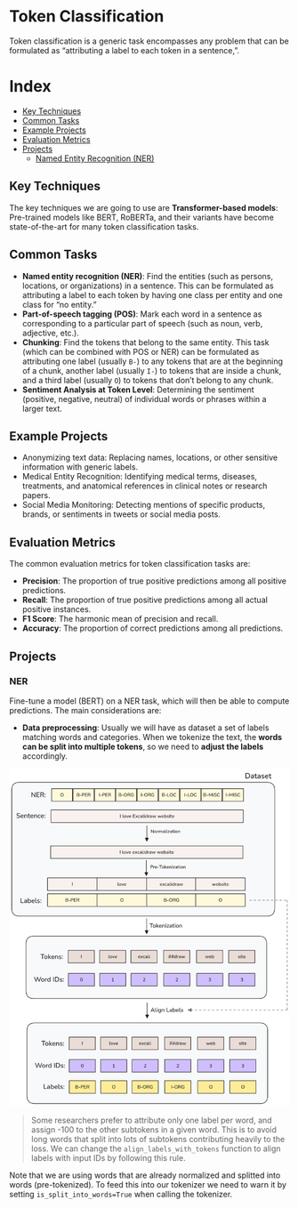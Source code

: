 # Token Classification

Token classification is a generic task encompasses any problem that can be formulated as “attributing a label to each token in a sentence,”.

# Index

- [Key Techniques](#key-techniques)
- [Common Tasks](#common-tasks)
- [Example Projects](#example-projects)
- [Evaluation Metrics](#evaluation-metrics)
- [Projects](#projects)
  - [Named Entity Recognition (NER)](#ner)


## Key Techniques

The key techniques we are going to use are **Transformer-based models**: Pre-trained models like BERT, RoBERTa, and their variants have become state-of-the-art for many token classification tasks.

## Common Tasks

- **Named entity recognition (NER)**: Find the entities (such as persons, locations, or organizations) in a sentence. This can be formulated as attributing a label to each token by having one class per entity and one class for “no entity.”
- **Part-of-speech tagging (POS)**: Mark each word in a sentence as corresponding to a particular part of speech (such as noun, verb, adjective, etc.).
- **Chunking**: Find the tokens that belong to the same entity. This task (which can be combined with POS or NER) can be formulated as attributing one label (usually `B-`) to any tokens that are at the beginning of a chunk, another label (usually `I-`) to tokens that are inside a chunk, and a third label (usually `O`) to tokens that don’t belong to any chunk.
- **Sentiment Analysis at Token Level**: Determining the sentiment (positive, negative, neutral) of individual words or phrases within a larger text.

## Example Projects

 - Anonymizing text data: Replacing names, locations, or other sensitive information with generic labels.
 - Medical Entity Recognition: Identifying medical terms, diseases, treatments, and anatomical references in clinical notes or research papers.
- Social Media Monitoring: Detecting mentions of specific products, brands, or sentiments in tweets or social media posts.

## Evaluation Metrics

The common evaluation metrics for token classification tasks are:

- **Precision**: The proportion of true positive predictions among all positive predictions.
- **Recall**: The proportion of true positive predictions among all actual positive instances.
- **F1 Score**: The harmonic mean of precision and recall.
- **Accuracy**: The proportion of correct predictions among all predictions.

## Projects

### NER

Fine-tune a model (BERT) on a NER task, which will then be able to compute predictions.
The main considerations are:
- **Data preprocessing**: Usually we will have as dataset a set of labels matching words and categories. When we tokenize the text, the **words can be split into multiple tokens**, so we need to **adjust the labels** accordingly.

![NER](misc/match_tokens_labels.png "NER - Matching tokens and labels")

> Some researchers prefer to attribute only one label per word, and assign -100 to the other subtokens in a given word. This is to avoid long words that split into lots of subtokens contributing heavily to the loss. We can change the `align_labels_with_tokens` function to align labels with input IDs by following this rule.

Note that we are using words that are already normalized and splitted into words (pre-tokenized). To feed this into our tokenizer we need to warn it by setting `is_split_into_words=True` when calling the tokenizer.
